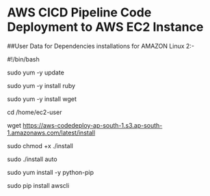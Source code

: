 # AWS CICD Pipeline Code Deployment to AWS EC2 Instance

##User Data for Dependencies installations for AMAZON Linux 2:-

#!/bin/bash

sudo yum -y update

sudo yum -y install ruby

sudo yum -y install wget

cd /home/ec2-user

wget https://aws-codedeploy-ap-south-1.s3.ap-south-1.amazonaws.com/latest/install

sudo chmod +x ./install

sudo ./install auto

sudo yum install -y python-pip

sudo pip install awscli
